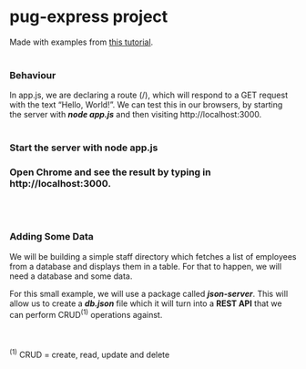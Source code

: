 # pug-express project
Made with examples from [this tutorial](https://www.sitepoint.com/a-beginners-guide-to-pug/#:~:text=Pug%20is%20a%20template%20engine,from%20a%20database%20or%20API.).
<br/><br/>

### **Behaviour**
In app.js, we are declaring a route (/), which will respond to a GET request with the text “Hello, World!”. We can test this in our browsers, by starting the server with ***node app.js*** and then visiting http://localhost:3000.
<br/><br/>
### Start the server with **node app.js**
### Open Chrome and see the result by typing in http://localhost:3000.
<br/><br/>
### **Adding Some Data**
We will be building a simple staff directory which fetches a list of employees from a database and displays them in a table. For that to happen, we will need a database and some data.

For this small example, we will use a package called ***json-server***. This will allow us to create a ***db.json*** file which it will turn into a **REST API** that we can perform CRUD<sup>(1)</sup> operations against.
<br/><br/>
<br/><br/>
<sup>(1)</sup> CRUD = create, read, update and delete